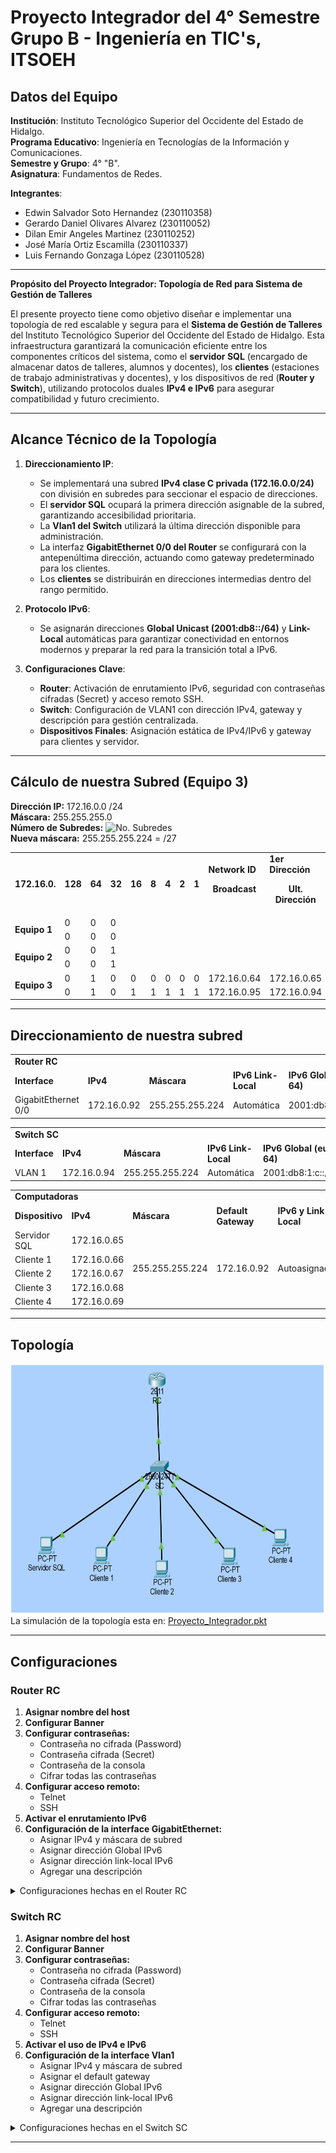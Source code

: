 # Proyecto Integrador del 4° Semestre Grupo B - Ingeniería en TIC's, ITSOEH

## **Datos del Equipo**  
**Institución**: Instituto Tecnológico Superior del Occidente del Estado de Hidalgo.  
**Programa Educativo**: Ingeniería en Tecnologías de la Información y Comunicaciones.  
**Semestre y Grupo**: 4° "B".  
**Asignatura**: Fundamentos de Redes.  

**Integrantes**:  
- Edwin Salvador Soto Hernandez (230110358)  
- Gerardo Daniel Olivares Alvarez (230110052)  
- Dilan Emir Angeles Martinez (230110252)  
- José María Ortiz Escamilla (230110337)  
- Luis Fernando Gonzaga López (230110528)  

---

**Propósito del Proyecto Integrador: Topología de Red para Sistema de Gestión de Talleres**  

El presente proyecto tiene como objetivo diseñar e implementar una topología de red escalable y segura para el **Sistema de Gestión de Talleres** del Instituto Tecnológico Superior del Occidente del Estado de Hidalgo. Esta infraestructura garantizará la comunicación eficiente entre los componentes críticos del sistema, como el **servidor SQL** (encargado de almacenar datos de talleres, alumnos y docentes), los **clientes** (estaciones de trabajo administrativas y docentes), y los dispositivos de red (**Router y Switch**), utilizando protocolos duales **IPv4 e IPv6** para asegurar compatibilidad y futuro crecimiento.  

---

## **Alcance Técnico de la Topología**  
1. **Direccionamiento IP**:  
   - Se implementará una subred **IPv4 clase C privada (172.16.0.0/24)** con división en subredes para seccionar el espacio de direcciones.  
   - El **servidor SQL** ocupará la primera dirección asignable de la subred, garantizando accesibilidad prioritaria.  
   - La **Vlan1 del Switch** utilizará la última dirección disponible para administración.  
   - La interfaz **GigabitEthernet 0/0 del Router** se configurará con la antepenúltima dirección, actuando como gateway predeterminado para los clientes.  
   - Los **clientes** se distribuirán en direcciones intermedias dentro del rango permitido.  

2. **Protocolo IPv6**:  
   - Se asignarán direcciones **Global Unicast (2001:db8::/64)** y **Link-Local** automáticas para garantizar conectividad en entornos modernos y preparar la red para la transición total a IPv6.  

3. **Configuraciones Clave**:  
   - **Router**: Activación de enrutamiento IPv6, seguridad con contraseñas cifradas (Secret) y acceso remoto SSH.  
   - **Switch**: Configuración de VLAN1 con dirección IPv4, gateway y descripción para gestión centralizada.  
   - **Dispositivos Finales**: Asignación estática de IPv4/IPv6 y gateway para clientes y servidor.  

---
## **Cálculo de nuestra Subred (Equipo 3)**  
**Dirección IP:** 172.16.0.0 /24  
**Máscara:** 255.255.255.0  
**Número de Subredes:**
![No. Subredes](https://latex.codecogs.com/png.latex?\dpi{120}\bg_black\large\color{white}2^3=8)     
**Nueva máscara:** 255.255.255.224  =  /27   

<table>
    <tr>
        <td> <strong>172.16.0.</strong> </td>
        <td> <strong>128</strong> </td>
        <td> <strong>64</strong> </td>
        <td> <strong>32</strong> </td>
        <td> <strong>16</strong> </td>
        <td> <strong>8</strong> </td>
        <td> <strong>4</strong> </td>
        <td> <strong>2</strong> </td>
        <td> <strong>1</strong> </td>
        <td> 
            <strong>Network ID</strong>
            <p style="text-align: center">
            <strong>Broadcast</strong>
            </td>
            <td><strong>1er Dirección</strong>
            <p style="text-align: center">
            <strong>Ult. Dirección</strong>
        </td>
    </tr>
    <tr>
        <td rowspan="2" > <strong>Equipo 1</strong> </td>
        <td>0 </td>
        <td>0 </td>
        <td>0 </td>
        <td> </td>
        <td> </td>
        <td> </td>
        <td> </td>
        <td> </td>
        <td> </td>
        <td> </td>
    </tr>
    <tr>
        <td> 0 </td>
        <td> 0 </td>
        <td> 0 </td>
        <td> </td>
        <td> </td>
        <td> </td>
        <td> </td>
        <td> </td>
        <td> </td>
        <td> </td>
    </tr>
    <tr>
        <td rowspan="2" ><strong>Equipo 2</strong></td>
        <td>0</td>
        <td>0</td>
        <td>1</td>
        <td></td>
        <td></td>
        <td></td>
        <td></td>
        <td></td>
        <td></td>
        <td></td>
    </tr>
    <tr>
        <td>0</td>
        <td>0</td>
        <td>1</td>
        <td></td>
        <td></td>
        <td></td>
        <td></td>
        <td></td>
        <td></td>
        <td></td>
    </tr>
    <tr>
        <td rowspan="2" ><strong>Equipo 3</strong></td>
        <td>0</td>
        <td>1</td>
        <td>0</td>
        <td>0</td>
        <td>0</td>
        <td>0</td>
        <td>0</td>
        <td>0</td>
        <td>172.16.0.64</td>
        <td>172.16.0.65</td>
    </tr>
    <tr>
        <td>0</td>
        <td>1</td>
        <td>0</td>
        <td>1</td>
        <td>1</td>
        <td>1</td>
        <td>1</td>
        <td>1</td>
        <td>172.16.0.95</td>
        <td>172.16.0.94</td>
    </tr>
</table>

--- 

## **Direccionamiento de nuestra subred**

<table>
    <tr>
        <td colspan="5" > <strong>Router RC</strong> </td>
    </tr>
    <tr>
        <td> <strong>Interface</strong> </td>
        <td> <strong>IPv4</strong> </td>
        <td> <strong>Máscara</strong> </td>
        <td> <strong>IPv6 Link-Local</strong> </td>
        <td> <strong>IPv6 Global (eui-64)</strong> </td>
    </tr>
    <tr>
        <td> GigabitEthernet 0/0 </td>
        <td> 172.16.0.92 </td>
        <td> 255.255.255.224 </td>
        <td> Automática </td>
        <td> 2001:db8:1:c::/64 </td>
    </tr>
</table>

<table>
    <tr>
        <td colspan="5" ><strong>Switch SC</strong> </td>
    </tr>
    <tr>
        <td> <strong>Interface</strong> </td>
        <td> <strong>IPv4</strong> </td>
        <td> <strong>Máscara</strong> </td>
        <td> <strong>IPv6 Link-Local</strong> </td>
        <td> <strong>IPv6 Global (eui-64)</strong> </td>
    </tr>
    <tr>
        <td> VLAN 1 </td>
        <td> 172.16.0.94 </td>
        <td> 255.255.255.224 </td>
        <td> Automática </td>
        <td> 2001:db8:1:c::/64 </td>
    </tr>
</table>

<table>
    <tr>
        <td colspan="5" ><strong>Computadoras</strong> </td>
    </tr>
    <tr>
        <td> <strong>Dispositivo</strong> </td>
        <td> <strong>IPv4</strong> </td>
        <td> <strong>Máscara</strong> </td>
        <td> <strong>Default Gateway</strong> </td>
        <td> <strong>IPv6 y Link-Local</strong> </td>
    </tr>
    <tr>
        <td> Servidor SQL </td>
        <td> 172.16.0.65 </td>
        <td rowspan="5" > 255.255.255.224 </td>
        <td rowspan="5" > 172.16.0.92 </td>
        <td rowspan="5" > Autoasignadas </td>
    </tr>
    <tr>
        <td> Cliente 1 </td>
        <td> 172.16.0.66 </td>
    </tr>
    <tr>
        <td> Cliente 2 </td>
        <td> 172.16.0.67 </td>
    </tr>
    <tr>
        <td> Cliente 3 </td>
        <td> 172.16.0.68 </td>
    </tr>
    <tr>
        <td> Cliente 4 </td>
        <td> 172.16.0.69 </td>
    </tr>
</table>


--- 

## **Topología**
<img src="assets/img/CapturaLaboratorioPacketTracer.png" height="400px" />    
La simulación de la topología esta en: <a href="Proyecto_Integrador.pkt">Proyecto_Integrador.pkt</a>  

---

## **Configuraciones**
### **Router RC**
1. **Asignar nombre del host**
2. **Configurar Banner**
3. **Configurar contraseñas:**
   - Contraseña no cifrada (Password)
   - Contraseña cifrada (Secret)
   - Contraseña de la consola
   - Cifrar todas las contraseñas
4. **Configurar acceso remoto:**
   - Telnet
   - SSH
5. **Activar el enrutamiento IPv6**
6. **Configuración de la interface GigabitEthernet:**
   - Asignar IPv4 y máscara de subred
   - Asignar dirección Global IPv6
   - Asignar dirección link-local IPv6
   - Agregar una descripción

<details> 
    <summary>
        Configuraciones hechas en el Router RC
    </summary>
    <pre>
Router> enable
Router# configure terminal
RC(config)# hostname RC
RC(config)# banner motd #Acceso Restringido#
RC(config)# enable password cisco
RC(config)# enable secret tics

RC(config)# line console 0
RC(config-line)# password console
RC(config-line)# login
RC(config-line)# exit

RC(config)# line vty 0 4
RC(config-line)# password telnet
RC(config-line)# login
RC(config-line)# transport input telnet
RC(config-line)# exit

RC(config)# service password-encryption

RC(config)# username admin password admin
RC(config)# ip domain-name cisco.com
RC(config)# crypto key generate rsa
How many bits in the modulus [512]: 1024
RC(config)# line vty 0 4
RC(config-line)# transport input ssh telnet
RC(config-line)# login local
RC(config-line)# exit

RC(config)# ipv6 unicast-routing
RC(config)# interface g 0/0
RC(config-if)# ip address 172.16.0.92 255.255.255.224
RC(config-if)# ipv6 address 2001:db8:1:c::/64 eui-64
RC(config-if)# ipv6 enable
RC(config-if)# description ”to LAN C”
RC(config-if)# no shutdown
RC(config-if)# exit
SC(config)#
    </pre>
</details>

### **Switch RC**
1. **Asignar nombre del host**
2. **Configurar Banner**
3. **Configurar contraseñas:**
   - Contraseña no cifrada (Password)
   - Contraseña cifrada (Secret)
   - Contraseña de la consola
   - Cifrar todas las contraseñas
4. **Configurar acceso remoto:**
   - Telnet
   - SSH
5. **Activar el uso de IPv4 e IPv6**
6. **Configuración de la interface Vlan1**
   - Asignar IPv4 y máscara de subred
   - Asignar el default gateway
   - Asignar dirección Global IPv6
   - Asignar dirección link-local IPv6
   - Agregar una descripción

<details> 
    <summary>
        Configuraciones hechas en el Switch SC
    </summary>
    <pre>
Switch> enable
Switch# configure terminal
Switch# prefer dual-ipv4-and-ipv6 default
Switch# end
Switch# reload
######################################################################################################
Switch> enable
Switch# configure terminal
SC(config)# hostname SC
SC(config)# banner motd #Acceso Restringido#
SC(config)# enable password cisco
SC(config)# enable secret tics

SC(config)# line console 0
SC(config-line)# password console
SC(config-line)# login
SC(config-line)# exit

SC(config)# line vty 0 15
SC(config-line)# password telnet
SC(config-line)# login
SC(config-line)# transport input telnet
SC(config-line)# exit

SC(config)# service password-encryption

SC(config)# username admin password admin
SC(config)# ip domain-name cisco.com
SC(config)# crypto key generate rsa
How many bits in the modulus [512]: 1024
SC(config)# line vty 0 4
SC(config-line)# transport input ssh telnet
SC(config-line)# login local
SC(config-line)# exit

SC(config)# ip default-gateway 172.16.0.92
SC(config)# interface vlan 1
SC(config-if)# ip address 172.16.0.94 255.255.255.224
RC(config-if)# ipv6 address 2001:db8:1:c::/64 eui-64
RC(config-if)# ipv6 enable
SC(config-if)# no shutdown
SC(config-if)# description “to Admin”
SC(config-if)# exit
SC(config)#
    </pre>
</details>

---